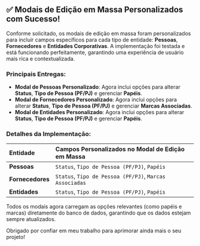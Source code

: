 ## ✅ Modais de Edição em Massa Personalizados com Sucesso!

Conforme solicitado, os modais de edição em massa foram personalizados para incluir campos específicos para cada tipo de entidade: **Pessoas**, **Fornecedores** e **Entidades Corporativas**. A implementação foi testada e está funcionando perfeitamente, garantindo uma experiência de usuário mais rica e contextualizada.

### Principais Entregas:

- **Modal de Pessoas Personalizado**: Agora inclui opções para alterar **Status**, **Tipo de Pessoa (PF/PJ)** e gerenciar **Papéis**.
- **Modal de Fornecedores Personalizado**: Agora inclui opções para alterar **Status**, **Tipo de Pessoa (PF/PJ)** e gerenciar **Marcas Associadas**.
- **Modal de Entidades Personalizado**: Agora inclui opções para alterar **Status**, **Tipo de Pessoa (PF/PJ)** e gerenciar **Papéis**.

### Detalhes da Implementação:

| Entidade | Campos Personalizados no Modal de Edição em Massa |
| :--- | :--- |
| **Pessoas** | `Status`, `Tipo de Pessoa (PF/PJ)`, `Papéis` |
| **Fornecedores** | `Status`, `Tipo de Pessoa (PF/PJ)`, `Marcas Associadas` |
| **Entidades** | `Status`, `Tipo de Pessoa (PF/PJ)`, `Papéis` |

Todos os modais agora carregam as opções relevantes (como papéis e marcas) diretamente do banco de dados, garantindo que os dados estejam sempre atualizados.

Obrigado por confiar em meu trabalho para aprimorar ainda mais o seu projeto!

